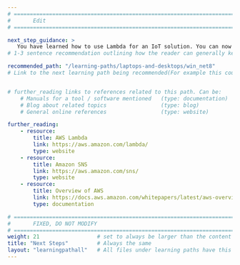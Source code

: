 ```yaml
---
# ================================================================================
#       Edit
# ================================================================================

next_step_guidance: >
   You have learned how to use Lambda for an IoT solution. You can now learn how to develop IoT applications with .NET 8 on Windows on Arm.
# 1-3 sentence recommendation outlining how the reader can generally keep learning about these topics, and a specific explanation of why the next step is being recommended.

recommended_path: "/learning-paths/laptops-and-desktops/win_net8"
# Link to the next learning path being recommended(For example this could be /learning-paths/servers-and-cloud-computing/mongodb).


# further_reading links to references related to this path. Can be:
    # Manuals for a tool / software mentioned   (type: documentation)
    # Blog about related topics                 (type: blog)
    # General online references                 (type: website) 

further_reading:
    - resource:
        title: AWS Lambda
        link: https://aws.amazon.com/lambda/
        type: website
    - resource:
        title: Amazon SNS
        link: https://aws.amazon.com/sns/
        type: website
    - resource:
        title: Overview of AWS
        link: https://docs.aws.amazon.com/whitepapers/latest/aws-overview/introduction.html
        type: documentation

# ================================================================================
#       FIXED, DO NOT MODIFY
# ================================================================================
weight: 21                  # set to always be larger than the content in this path, and one more than 'review'
title: "Next Steps"         # Always the same
layout: "learningpathall"   # All files under learning paths have this same wrapper
---
```

